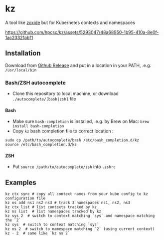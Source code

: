 # kz

A tool like [zoxide](https://github.com/ajeetdsouza/zoxide) but for Kubernetes contexts and namespaces

https://github.com/hpcsc/kz/assets/5293047/48a68950-1b95-410a-8e0f-1ac23321abf1


## Installation

Download from [Github Release](https://github.com/hpcsc/kz/releases) and put in a location in your PATH, .e.g. `/usr/local/bin`

### Bash/ZSH autocomplete

- Clone this repository to local machine, or download `./autocomplete/[bash|zsh]` file
 
#### Bash
- Make sure `bash-completion` is installed, .e.g. by Brew on Mac: `brew install bash-completion`
- Copy `kz` bash completion file to correct location :
```shell
sudo cp /path/to/autocomplete/bash /etc/bash_completion.d/kz
source /etc/bash_completion.d/kz
```

#### ZSH
- Put `source /path/to/autocomplete/zsh` into `.zshrc`

## Examples

```shell
kz ctx sync # copy all context names from your kube config to kz configuration file
kz ns add ns1 ns2 ns3 # track 3 namespaces ns1, ns2, ns3
kz ctx list # list contexts tracked by kz
kz ns list  # list namespaces tracked by kz
kz sys 2  # switch to context matching `sys` and namespace matching the `2`
kz sys  # switch to context matching `sys`
kz ns 2  # switch to namespace matching `2` (using current context)
kz - 2  # same like `kz ns 2`
```
